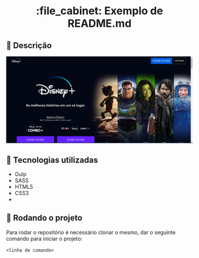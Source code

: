 <h1 align="center">:file_cabinet: Exemplo de README.md</h1>

## :memo: Descrição
<p>
  <img alt="Disney+ Clone" src=".github/disney+.png"/>
</p>

## :wrench: Tecnologias utilizadas
* Gulp
* SASS
* HTML5
* CSS3
* 

## :rocket: Rodando o projeto
Para rodar o repositório é necessário clonar o mesmo, dar o seguinte comando para iniciar o projeto:
```
<linha de comando>
```
